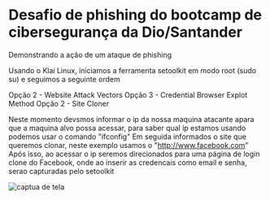 # Desafio de phishing do bootcamp de cibersegurança da Dio/Santander
Demonstrando a ação de um ataque de phishing

Usando o Klai Linux, iniciamos a ferramenta setoolkit em modo root (sudo su) e seguimos a seguinte ordem

Opção 2  - Website Attack Vectors
Opção 3 - Credential Browser Explot Method
Opção 2 - Site Cloner

Neste momento devsmos informar o ip da nossa maquina atacante apara que a maquina alvo possa acessar, para saber qual ip estamos usando podemos usar o comando "ifconfig"
Em seguida informados o site que queremos clonar, neste exemplo usamos o "http://www.facebook.com"
Após isso, ao acessar o ip seremos direcionados para uma página de login clone do Facebook, onde ao inserir as credencais como email e senha, serao capturadas pelo setoolkit

![captua de tela](https://github.com/user-attachments/assets/18d3a8c0-02f9-4942-85d2-7f08f46923e2)
